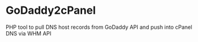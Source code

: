 # GoDaddy2cPanel
PHP tool to pull DNS host records from GoDaddy API and push into cPanel DNS via WHM API
